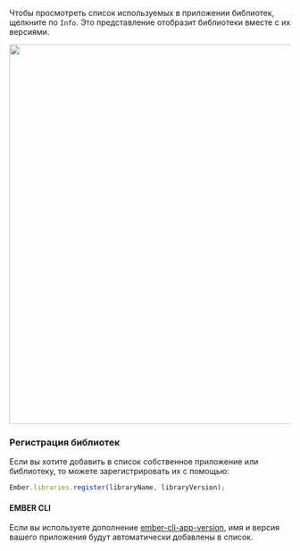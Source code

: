 Чтобы просмотреть список используемых в приложении библиотек, щелкните по `Info`. Это представление отобразит библиотеки вместе с их версиями.

<img src="/static/images/guides/ember-inspector/info-screenshot.png" width="680"/>

### Регистрация библиотек

Если вы хотите добавить в список собственное приложение или библиотеку, то можете зарегистрировать их с помощью:

```js
Ember.libraries.register(libraryName, libraryVersion);
```

#### EMBER CLI

Если вы используете дополнение [ember-cli-app-version](https://github.com/embersherpa/ember-cli-app-version), имя и версия вашего приложения будут автоматически добавлены в список.